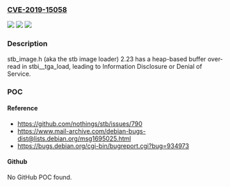 ### [CVE-2019-15058](https://cve.mitre.org/cgi-bin/cvename.cgi?name=CVE-2019-15058)
![](https://img.shields.io/static/v1?label=Product&message=n%2Fa&color=blue)
![](https://img.shields.io/static/v1?label=Version&message=n%2Fa&color=blue)
![](https://img.shields.io/static/v1?label=Vulnerability&message=n%2Fa&color=brighgreen)

### Description

stb_image.h (aka the stb image loader) 2.23 has a heap-based buffer over-read in stbi__tga_load, leading to Information Disclosure or Denial of Service.

### POC

#### Reference
- https://github.com/nothings/stb/issues/790
- https://www.mail-archive.com/debian-bugs-dist@lists.debian.org/msg1695025.html
- https://bugs.debian.org/cgi-bin/bugreport.cgi?bug=934973

#### Github
No GitHub POC found.

